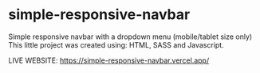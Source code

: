 # simple-responsive-navbar

Simple responsive navbar with a dropdown menu (mobile/tablet size only)
This little project was created using: HTML, SASS and Javascript.


LIVE WEBSITE: https://simple-responsive-navbar.vercel.app/
